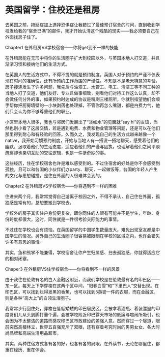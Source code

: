 # 英国留学：住校还是租房

去英国之前，拖延症加上选择恐惧症让我错过了最佳预订宿舍的时间，直到收到学校发给我的“宿舍已满”的邮件，我才开始认清这个残酷的现实——我必须要自己在外面找房子住了。 

Chapter1 在外租房VS学校宿舍——你将get到不一样的技能 

在外租房能在无形中将你的生活圈子扩大到校园以外，与英国本地人打交道，并且渐渐习惯和接纳他们的生活方式。 

在英国人的生活方式中，不得不提的就是预约制度。英国人对于预约的严谨不仅表现在时间的准确性，还有所预约工作范围的严谨性。不知是不是老天特意的考验，房子接连发生了许多问题，我先后与油漆工、水管工、电工、清洁工等不同工种的当地人打了交道，他们友好、专业且做事细致，别看他们对待工作这么认真，却不会做任何分外的事，如果预约时达成的协议是粉刷三楼厕所，你就别指望他们会顺手帮你把厨房墙壁的一小块剥落也处理掉，不管你再怎么嘴甜，都是白费力气，他们只会认为你不够尊重他们的职业。 

小区里本地人很多，我也与邻居们发展出了“淡如水”的见面就“say hi”的友谊，当然也别小看了这层交情，若是遇到电费、水费和物业管理等问题，还是可以在他们那里得到耐心和有经验的回答。久而久之，我发现自己的生活方式越来越像一个native，我开始习惯预约制度，开始与当地人有一搭没一搭地聊天，感受着他们的幽默，汲取着他们的生活态度，适应着他们的严谨与固执，也理解着他们之间平淡疏离却也亲切互助的交往逻辑，也是一件挺奇妙的事。 

这些经历，住在学校宿舍也许是难以感受到的。不过住宿舍的好处是你不会感受到孤独，且可以和各国的小伙伴们办party、聊天，一起做饭等，各国的年轻人产生的文化与思想碰撞，是住在外面的人很难体会到的。 

Chapter2 在外租房VS学校宿舍——你将遇到不一样的困难 

住进来两个月，我常常觉得自己游离于校园之外，不得不承认，自己住在外面，孤独感是常有的，总想要搬到学校去。 

学校外的房子其实住户身份更复杂，跟你同住的人很有可能并不是学生，年龄、身份跨度都很大，这时，同住就是一件很考验交际能力的事情。 

不过住在学校也会有烦恼。在英国留学的中国学生数量庞大，难免出现室友都是中国学生的情况。另外自己的生活圈子很容易被限制在学校的区域之内，也许会错失许多有意思的事情。 

其实，鱼和熊掌不能兼得，学校宿舍让你产生归属感、扫去孤独感，你就得适应它的相对闭塞。 

Chaper3 在外租房VS住学校宿舍——你将看到不一样的风景 

由于我住在伦敦有名的白人金融区附近，而我们学校是在伦敦最有名的印巴区——东一区。每天上下学穿梭在这两个区中间，“阳春白雪”和“下里巴人”交替出现。在印巴区，可以找到烂得发黑的香蕉，也可以找到5英镑一件的衣服，而在金融区，则是各种“高大上”的白领生活圈子。 

我常常步行回住处，穿梭在低低矮矮的印巴居民区，会被拿着酒瓶、着装邋遢的印度哥们儿从头到脚打量个遍，会被学校附近印巴露天市场的低廉与喧闹所吸引，也会因为不太整洁的道路而感叹印巴区市政建设的差强人意。然而穿过一个隧道，眼前突然高楼林立，世界五百强充斥了双眼，还有穿着考究时尚的男男女女、各大时尚品牌和高端生活用品超市。 

其实，两种住宿方式各有各的好，也各有各的局限，在外读书，无论在哪里住，都重在经历、重在体会。